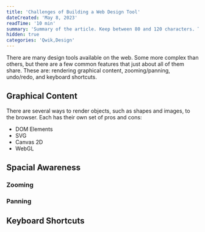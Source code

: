 ```yaml
---
title: 'Challenges of Building a Web Design Tool'
dateCreated: 'May 8, 2023'
readTime: '10 min'
summary: 'Summary of the article. Keep between 80 and 120 characters. That is roughly the length of this line of text.'
hidden: true
categories: 'Qwik,Design'
---
```


There are many design tools available on the web. Some more complex than others, but there are a few common features that just about all of them share. These are: rendering graphical content, zooming/panning, undo/redo, and keyboard shortcuts.

## Graphical Content

There are several ways to render objects, such as shapes and images, to the browser. Each has their own set of pros and cons:

- DOM Elements
- SVG
- Canvas 2D
- WebGL

## Spacial Awareness

### Zooming

### Panning

## Keyboard Shortcuts

